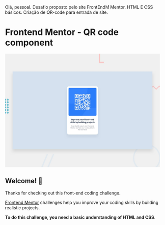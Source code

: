 Olá, pessoal. Desafio proposto pelo site FrontEndM Mentor. HTML E CSS básicos.
Criação de QR-code para entrada de site.

# Frontend Mentor - QR code component

![Design preview for the QR code component coding challenge](./design/desktop-preview.jpg)

## Welcome! 👋

Thanks for checking out this front-end coding challenge.

[Frontend Mentor](https://www.frontendmentor.io) challenges help you improve your coding skills by building realistic projects.

**To do this challenge, you need a basic understanding of HTML and CSS.**